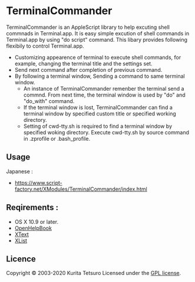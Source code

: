 TerminalCommander
=================
TerminalCommander is an AppleScript library to help excuting shell commnads in Terminal.app. 
It is easy simple excution of shell commands in Terminal.app by using "do script" command. 
This libary provides following flexibily to control Terminal.app.

* Customizing appearence of terminal to execute shell commands, for example, changing the terminal title and the settings set.
* Send next command after completion of previous command. 
* By following a terminal window, Sending a command to same terminal window.
  * An instance of TerminalCommander remenber the terminal send a commnd. From next time, the terminal window is used by "do" and "do_with" command.
  * If the terminal window is lost, TerminalCommander can find a terminal window by specified custom title or specified working directory.
  * Setting of cwd-tty.sh is required to find a terminal window by specified woking directory. Execute cwd-tty.sh by source command in .zprofile or .bash_profile.

## Usage
Japanese :
* https://www.script-factory.net/XModules/TerminalCommander/index.html

## Reqirements :
* OS X 10.9 or later.
* [OpenHelpBook]
* [XText]
* [XList]

[OpenHelpBook]: https://www.script-factory.net/XModules/OpenHelpBook/en/index.html
[XText]: https://www.script-factory.net/XModules/XText/en/index.html
[XList]: https://www.script-factory.net/XModules/XList/en/index.html

## Licence

Copyright &copy; 2003-2020 Kurita Tetsuro
Licensed under the [GPL license][GPL].
 
[GPL]: http://www.gnu.org/licenses/gpl.html

